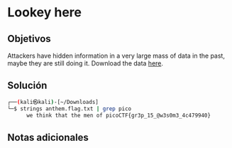 # Lookey here

## Objetivos
Attackers have hidden information in a very large mass of data in the past, maybe they are still doing it. Download the data [here](https://artifacts.picoctf.net/c/294/anthem.flag.txt).


## Solución 
```bash
┌──(kali㉿kali)-[~/Downloads]
└─$ strings anthem.flag.txt | grep pico
      we think that the men of picoCTF{gr3p_15_@w3s0m3_4c479940}

```

## Notas adicionales 